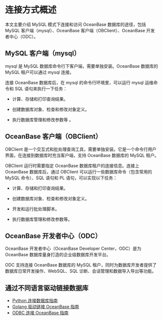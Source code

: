# 连接方式概述

本文主要介绍 MySQL 模式下连接和访问 OceanBase 数据库的途径，包括 MySQL 客户端（mysql）、OceanBase 客户端（OBClient）、OceanBase 开发者中心（ODC）。

## MySQL 客户端（mysql）

mysql 是 MySQL 数据库命令行下客户端，需要单独安装。OceanBase 数据库的 MySQL 租户可以通过 mysql 连接。

连接 OceanBase 数据库后，在 mysql 的命令行环境里，可以运行 mysql 运维命令和 SQL 语句来执行一下任务：

* 计算、存储和打印查询结果。

* 创建数据库对象、检查和修改对象定义。

* 执行数据库管理和修改参数等 。

## OceanBase 客户端（OBClient）

OBClient 是一个交互式和批处理查询工具，需要单独安装。它是一个命令行用户界面，在连接到数据库时充当客户端，支持 OceanBase 数据库的 MySQL 租户。

OBClient 运行时需要指定 OceanBase 数据库租户的连接信息。连接上 OceanBase 数据库后，通过 OBClient 可以运行一些数据库命令（包含常用的 MySQL 命令）、SQL 语句和 PL 语句，可以实现以下任务：

* 计算、存储和打印查询结果。

* 创建数据库对象、检查和修改对象定义。

* 开发和运行批处理脚本。

* 执行数据库管理和修改参数等。

## OceanBase 开发者中心（ODC）

OceanBase 开发者中心（OceanBase Developer Center，ODC）是为 OceanBase 数据库量身打造的企业级数据库开发平台。

ODC 支持连接 OceanBase 数据库的 MySQL 租户，同时为数据库开发者提供了数据库日常开发操作、WebSQL、SQL 诊断、会话管理和数据导入导出等功能。

## 通过不同语言驱动链接数据库

* [Python 连接数据库指南](5.connect-to-oceanbase-through-python-driver.md)
* [Golang 驱动链接 OceanBase 指南](6.connect-to-oceanbase-through-golang-driver.md)
* [ODBC 连接 OceanBase 指南](7.connect-to-oceanbase-through-Unix-ODBC.md)
